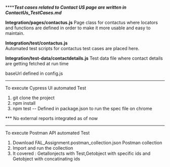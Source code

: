 *******Test cases related to Contact US page are written in ContactUs_TestCases.md***

**Integration/pages/contactus.js**
Page class for contactus where locators and functions are defined in order to make it more usable and easy to maintain.

**Integration/test/contactus.js**  
Automated test scripts for contactus test cases are placed here.

**Integration/test-data/contactdetails.js** 
Test data file where contact details are getting fetched at run time

baseUrl defined in config.js 

*******************************
To execute Cypress UI automated Test
1. git clone the project
2. npm install 
3. npm test -- Defined in package.json to run the spec file on chrome

*** No external reports integrated as of now
*********************************
To execute Postman API automated Test
1. Download FAL_Assignment.postman_collection.json  Postman collection
2. Import and run the collection
3. It covered : Getallonjects with Test,Getobject with specific ids and Getobject with concatinating ids



